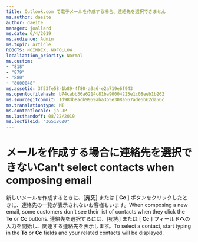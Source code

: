 ```yaml
---
title: Outlook.com で電子メールを作成する場合、連絡先を選択できません
ms.author: daeite
author: daeite
manager: joallard
ms.date: 6/4/2019
ms.audience: Admin
ms.topic: article
ROBOTS: NOINDEX, NOFOLLOW
localization_priority: Normal
ms.custom:
- "818"
- "879"
- "880"
- "8000048"
ms.assetid: 3f53fe58-1b89-4f80-a9a6-e2a719e6f943
ms.openlocfilehash: b74cabb36a6214c81ba90004225e1c08eeb1b262
ms.sourcegitcommit: 1d98db8acb9959aba3b5e308a567ade6b62da56c
ms.translationtype: MT
ms.contentlocale: ja-JP
ms.lasthandoff: 08/22/2019
ms.locfileid: "36518620"
---
```

# <a name="cant-select-contacts-when-composing-email"></a><span data-ttu-id="dcccd-102">メールを作成する場合に連絡先を選択できない</span><span class="sxs-lookup"><span data-stu-id="dcccd-102">Can't select contacts when composing email</span></span>

<span data-ttu-id="dcccd-103">新しいメールを作成するときに、[**宛先**] または [ **Cc** ] ボタンをクリックしたときに、連絡先の一覧が表示されないお客様もいます。</span><span class="sxs-lookup"><span data-stu-id="dcccd-103">When composing a new email, some customers don't see their list of contacts when they click the **To** or **Cc** buttons.</span></span> <span data-ttu-id="dcccd-104">連絡先を選択するには、[宛先] または [ **Cc** ] フィールド**へ**の入力を開始し、関連する連絡先を表示します。</span><span class="sxs-lookup"><span data-stu-id="dcccd-104">To select a contact, start typing in the **To** or **Cc** fields and your related contacts will be displayed.</span></span>
